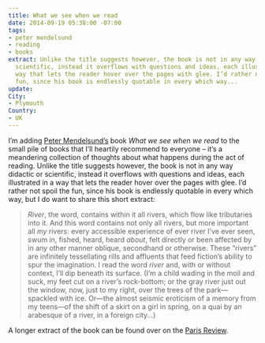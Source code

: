 ```yaml
---
title: What we see when we read
date: 2014-09-19 05:38:00 -07:00
tags:
- peter mendelsund
- reading
- books
extract: Unlike the title suggests however, the book is not in any way didactic or
  scientific, instead it overflows with questions and ideas, each illustrated in a
  way that lets the reader hover over the pages with glee. I’d rather not spoil the
  fun, since his book is endlessly quotable in every which way...
update:
City:
- Plymouth
Country:
- UK
---
```


I’m adding [Peter Mendelsund’s](https://twitter.com/mendelsund) book *What we see when we read* to the small pile of books that I’ll heartily recommend to everyone – it’s a meandering collection of thoughts about what happens during the act of reading. Unlike the title suggests however, the book is not in any way didactic or scientific, instead it overflows with questions and ideas, each illustrated in a way that lets the reader hover over the pages with glee. I’d rather not spoil the fun, since his book is endlessly quotable in every which way, but I do want to share this short extract:

> *River*, the word, contains within it all rivers, which flow like tributaries into it. And this word contains not only all rivers, but more important all *my* rivers: every accessible experience of ever river I’ve ever seen, swum in, fished, heard, heard *about*, felt directly or been affected by in any other manner oblique, secondhand or otherwise. These “rivers” are infinitely tessellating rills and affluents that feed fiction’s ability to spur the imagination. I read the word *river* and, with or without context, I’ll dip beneath its surface. (I’m a child wading in the moil and suck, my feet cut on a river’s rock-bottom; or the gray river just out the window, now, just to my right, over the trees of the park—spackled with ice. Or—the almost seismic eroticism of a memory from my teens—of the shift of a skirt on a girl in spring, on a quai by an arabesque of a river, in a foreign city...)

A longer extract of the book can be found over on the [Paris Review](http://www.theparisreview.org/blog/2014/08/14/what-we-see-when-we-read/).
